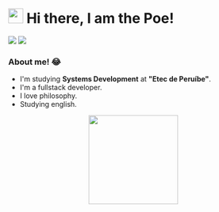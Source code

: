 


<h1><img src="https://emojis.slackmojis.com/emojis/images/1570211625/6611/wave-animated.gif?1570211625" width="30"/> Hi there, I am the Poe!</h1>
<a href="https://lucapoe.medium.com" target="_blank"><img src="https://img.shields.io/badge/Medium-black?style=for-the-badge&logo=medium&logoColor=white"></a>
<a href="https://www.linkedin.com/in/luca-poe-11771a23a/"><img src="https://img.shields.io/badge/linkedin-%23000.svg?style=for-the-badge&logo=linkedin&logoColor=white"></a>

### About me! 😂


<ul>
  <li> I'm studying <b>Systems Development</b> at  <b>"Etec de Peruíbe"</b>.</li>
  <li>I'm a fullstack developer.</li>
  <li>I love philosophy.</li>
  <li>Studying english.</li>
</ul>


<div align=center>
<a href="https://github.com/iamthepoe">
<img height="180em" src="https://github-readme-stats.vercel.app/api?username=iamthepoe&show_icons=true&theme=gotham&include_all_commits=true&count_private=true">
</div>
